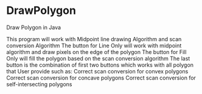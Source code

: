 # DrawPolygon
Draw Polygon in Java

This program will work with Midpoint line drawing Algorithm and scan conversion Algorithm
The button for Line Only will work with midpoint algorithm and draw pixels on the edge of the polygon 
The button for Fill Only will fill the polygon based on the scan conversion algorithm
The last button is the combination of first two buttons which works with all polygon that User provide such as:
Correct scan conversion for convex polygons 
Correct scan conversion for concave polygons 
Correct scan conversion for self-intersecting polygons 
